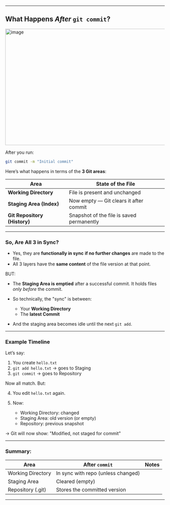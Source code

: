 
---

##  What Happens *After* `git commit`?

<img width="979" height="367" alt="image" src="https://github.com/user-attachments/assets/494e98b4-4f73-4c13-a204-60d2e2cda40b" />


After you run:

```bash
git commit -m "Initial commit"
```

Here’s what happens in terms of the **3 Git areas**:

| Area                         | State of the File                           |
| ---------------------------- | ------------------------------------------- |
| **Working Directory**        |  File is present and unchanged             |
| **Staging Area (Index)**     |  Now empty — Git clears it after commit    |
| **Git Repository (History)** |  Snapshot of the file is saved permanently |

---

###  So, Are All 3 in Sync?

* Yes, they are **functionally in sync** **if no further changes** are made to the file.
* All 3 layers have the **same content** of the file version at that point.

BUT:

* The **Staging Area is emptied** after a successful commit. It holds files *only before* the commit.
* So technically, the "sync" is between:

  * Your **Working Directory**
  * The **latest Commit**
* And the staging area becomes idle until the next `git add`.

---

###  Example Timeline

Let’s say:

1. You create `hello.txt`
2. `git add hello.txt` → goes to Staging
3. `git commit` → goes to Repository

Now all match. But:

4. You edit `hello.txt` again.
5. Now:

   * Working Directory:  changed
   * Staging Area:  old version (or empty)
   * Repository:  previous snapshot

→ Git will now show: "Modified, not staged for commit"

---

###  Summary:

| Area              | After `commit`                       | Notes |
| ----------------- | ------------------------------------ | ----- |
| Working Directory |  In sync with repo (unless changed) |       |
| Staging Area      |  Cleared (empty)                    |       |
| Repository (.git) |  Stores the committed version       |       |

---


